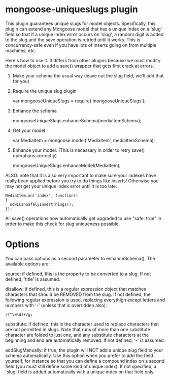 mongoose-uniqueslugs plugin
===========================

This plugin guarantees unique slugs for model objects. Specifically, this plugin can extend any Mongoose model that 
has a unique index on a 'slug' field so that if a unique index error occurs on 'slug', a random digit is added to 
the slug and the save operation is retried until it works. This is concurrency-safe even if you have lots of inserts 
going on from multiple machines, etc. 

Here's how to use it. It differs from other plugins because we must modify the model object to add a save() 
wrapper that gets first crack at errors.

1. Make your schema the usual way (leave out the slug field, we'll add that for you)

2. Require the unique slug plugin

      var mongooseUniqueSlugs = require('mongooseUniqueSlugs');

3. Enhance the schema

      mongooseUniqueSlugs.enhanceSchema(mediaItemSchema);

4. Get your model

      var MediaItem = mongoose.model('MediaItem', mediaItemSchema);

5. Enhance your model. (This is necessary in order to retry save() operations correctly)

      mongooseUniqueSlugs.enhanceModel(MediaItem);

ALSO: note that it is also very important to make sure your indexes have really 
been applied before you try to do things like inserts! Otherwise you may not get 
your unique index error until it is too late.
 
    MediaItem.on('index', function()
    {
      nowICanSafelyInsertThings();
    });

All save() operations now automatically get upgraded to use "safe: true" in order to make this check for slug uniqueness possible.

Options
=======

You can pass options as a second parameter to enhanceSchema(). The available options are:

source: if defined, this is the property to be converted to a slug. If not defined, 'title' is assumed.

disallow: if defined, this is a regular expression object that matches characters that should be REMOVED from the slug. If not defined, the following regular expression is used, replacing everythign except letters and numbers with '-' (unless that is overridden also):

    /[^\w\d]+/g;

substitute: if defined, this is the character used to replace characters that are not permitted in slugs. Note that runs of more than one substitute character are folded to just one, and any substitute characters at the beginning and end are automatically removed. If not defined, '-' is assumed.

addSlugManually: if true, the plugin will NOT add a unique slug field to your schema automatically. Use this option when you prefer to add the field yourself, for instance so that you can define a compound index on a second field (you must still define some kind of unique index). If not specified, a 'slug' field is added automatically with a unique index on that field only.
